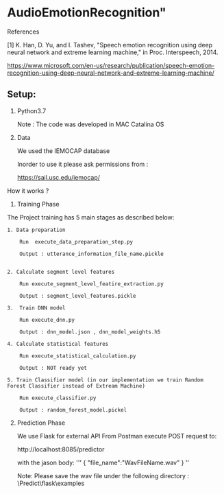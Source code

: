 # AudioEmotionRecognition" 

References

[1] K. Han, D. Yu, and I. Tashev, "Speech emotion recognition using deep neural network and extreme learning machine," in Proc. Interspeech, 2014.

https://www.microsoft.com/en-us/research/publication/speech-emotion-recognition-using-deep-neural-network-and-extreme-learning-machine/



## Setup:

 1. Python3.7
 
      Note : The code was developed in MAC Catalina OS
 
 2. Data 
 
    We used the IEMOCAP database 
    
    Inorder to use it please ask permissions from :
    
    https://sail.usc.edu/iemocap/
    
 
How it works ?
 
1. Training Phase

 The Project training has 5 main stages as described below:

    1. Data preparation
        
        Run  execute_data_preparation_step.py
        
        Output : utterance_information_file_name.pickle
        
        
    2. Calculate segment level features
    
        Run execute_segment_level_featire_extraction.py
        
        Output : segment_level_features.pickle
        
    3.  Train DNN model
        
        Run execute_dnn.py
        
        Output : dnn_model.json , dnn_model_weights.h5
        
    4. Calculate statistical features
    
        Run execute_statistical_calculation.py
        
        Output : NOT ready yet
        
    5. Train Classifier model (in our implementation we train Random Forest Classifier instead of Extream Machine)
    
        Run execute_classifier.py
        
        Output : random_forest_model.pickel
        
             
2. Prediction Phase

    We use Flask for external API
    From Postman execute POST request to:
    
    http://localhost:8085/predictor
    
    with the jason body:
    '''
    {
      "file_name":"WavFileName.wav"
    }
    ''
    
    Note: Please save the wav file under the following directory :
            \Predict\flask\examples
            
    
        
 